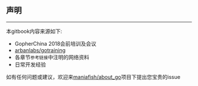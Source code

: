 声明
---

---

本gitbook内容来源如下:

* GopherChina 2018会前培训及会议
* [arbanlabs/gotraining](https://github.com/ardanlabs/gotraining)
* 各章节`参考链接`中注明的网络资料
* 日常开发经验

如有任何问题或建议，欢迎来[maniafish/about_go](https://github.com/maniafish/about_go)项目下提出您宝贵的issue
